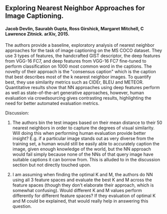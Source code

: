 ## Exploring Nearest Neighbor Approaches for Image Captioning. 

#### Jacob Devlin, Saurabh Gupta, Ross Girshick, Margaret Mitchell, C Lawrence Zitnick. arXiv, 2015.

The authors provide a baseline, exploratory analysis of nearest neighbor approaches for the task of image captioning on the MS COCO dataset. They use 3 types of features, the handcrafted GIST descriptor, the deep features from VGG-16 FC7, and deep features from VGG-16 FC7 fine-tuned to perform classification on 1000 most common word in the captions. The novelty of their approach is the "consensus caption" which is the caption that best describes most of the k nearest neighbor images. To quantify best, they use similarity metrics such as CIDEr, BLEU and METEOR. Quantitative results show that NN approaches using deep features perform as well as state-of-the-art generative approaches, however, human evaluation via crowdsourcing gives contrasting results, highlighting the need for better automated evaluation metrics.

Discussion:
1. The authors bin the test images based on their mean distance to their 50 nearest neighbors in order to capture the degrees of visual similarity. Will doing this when performing human evaluation provide better insight? E.g. if a particular image stands out as very diverse from the training set, a human would still be easily able to accurately caption the image, given enough knowledge of the world, but the NN approach would fail simply because none of the NNs of that query image have suitable captions it can borrow from. 
This is alluded to in the discussion section but not directly touched upon.

2. I am assuming when finding the optimal K and M, the authors do NN using all 3 feature spaces and evaluate the best K and M across the feature spaces (though they don't elaborate their approach, which is somewhat confusing). Would different K and M values perform differently for different feature spaces? If they evaluation of optimal K and M could be explained, that would really help in answering this question.